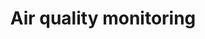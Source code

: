 ---
title: Air quality monitoring
longTitle: 'Air quality monitoring'
tags:
- gccommon
use:
- "[[Air quality]]"
---